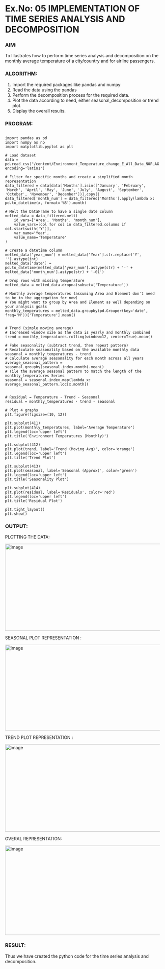 # Ex.No: 05  IMPLEMENTATION OF TIME SERIES ANALYSIS AND DECOMPOSITION


### AIM:
To Illustrates how to perform time series analysis and decomposition on the monthly average temperature of a city/country and for airline passengers.

### ALGORITHM:
1. Import the required packages like pandas and numpy
2. Read the data using the pandas
3. Perform the decomposition process for the required data.
4. Plot the data according to need, either seasonal_decomposition or trend plot.
5. Display the overall results.

### PROGRAM:
```

import pandas as pd
import numpy as np
import matplotlib.pyplot as plt

# Load dataset
data = pd.read_csv("/content/Environment_Temperature_change_E_All_Data_NOFLAG.csv", encoding='latin1')

# Filter for specific months and create a simplified month representation
data_filtered = data[data['Months'].isin(['January', 'February', 'March', 'April', 'May', 'June', 'July', 'August', 'September', 'October', 'November', 'December'])].copy()
data_filtered['month_num'] = data_filtered['Months'].apply(lambda x: pd.to_datetime(x, format='%B').month)

# Melt the DataFrame to have a single date column
melted_data = data_filtered.melt(
    id_vars=['Area', 'Months', 'month_num'],
    value_vars=[col for col in data_filtered.columns if col.startswith('Y')],
    var_name='Year',
    value_name='Temperature'
)

# Create a datetime column
melted_data['year_num'] = melted_data['Year'].str.replace('Y', '').astype(int)
melted_data['date'] = pd.to_datetime(melted_data['year_num'].astype(str) + '-' + melted_data['month_num'].astype(str) + '-01')

# Drop rows with missing temperature
melted_data = melted_data.dropna(subset=['Temperature'])

# Monthly average temperatures (assuming Area and Element don't need to be in the aggregation for now)
# You might want to group by Area and Element as well depending on your analysis goals
monthly_temperatures = melted_data.groupby(pd.Grouper(key='date', freq='M'))['Temperature'].mean()


# Trend (simple moving average)
# Increased window size as the data is yearly and monthly combined
trend = monthly_temperatures.rolling(window=12, center=True).mean()

# Fake seasonality (subtract trend, then repeat pattern)
# Recalculate seasonality based on the available monthly data
seasonal = monthly_temperatures - trend
# Calculate average seasonality for each month across all years
average_seasonal_pattern = seasonal.groupby(seasonal.index.month).mean()
# Tile the average seasonal pattern to match the length of the monthly_temperatures Series
seasonal = seasonal.index.map(lambda x: average_seasonal_pattern.loc[x.month])


# Residual = Temperature - Trend - Seasonal
residual = monthly_temperatures - trend - seasonal

# Plot 4 graphs
plt.figure(figsize=(10, 12))

plt.subplot(411)
plt.plot(monthly_temperatures, label='Average Temperature')
plt.legend(loc='upper left')
plt.title('Environment Temperatures (Monthly)')

plt.subplot(412)
plt.plot(trend, label='Trend (Moving Avg)', color='orange')
plt.legend(loc='upper left')
plt.title('Trend Plot')

plt.subplot(413)
plt.plot(seasonal, label='Seasonal (Approx)', color='green')
plt.legend(loc='upper left')
plt.title('Seasonality Plot')

plt.subplot(414)
plt.plot(residual, label='Residuals', color='red')
plt.legend(loc='upper left')
plt.title('Residual Plot')

plt.tight_layout()
plt.show()

```

### OUTPUT:

PLOTTING THE DATA:

<img width="1003" height="282" alt="image" src="https://github.com/user-attachments/assets/2085b0ce-0df6-460a-86f0-9e232d379c11" />


SEASONAL PLOT REPRESENTATION :

<img width="1072" height="278" alt="image" src="https://github.com/user-attachments/assets/1fa2760a-f7fe-48b7-8933-7516fe6945bf" />


TREND PLOT REPRESENTATION :

<img width="1026" height="283" alt="image" src="https://github.com/user-attachments/assets/c35c0bf3-9bb0-4be2-bd73-fdc05018c909" />


OVERAL REPRESENTATION:

<img width="1005" height="290" alt="image" src="https://github.com/user-attachments/assets/e7efee3d-d0ed-4e65-bb4b-94f275529200" />


### RESULT:
Thus we have created the python code for the time series analysis and decomposition.
